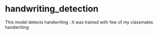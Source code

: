 # handwriting_detection
This model detects handwriting . It was trained with few of my classmates handwriting 
